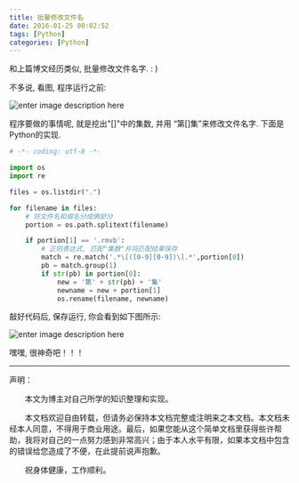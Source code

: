 ```yaml
---
title: 批量修改文件名
date: 2016-01-25 00:02:52
tags: [Python]
categories: [Python]
---
```


和上篇博文经历类似, 批量修改文件名字. : )

不多说, 看图, 程序运行之前:

![enter image description here](https://blog-1256977701.cos.ap-chengdu.myqcloud.com/批量修改文件名/1_运行前.jpg)

程序要做的事情呢, 就是挖出"[]"中的集数, 并用 “第[]集”来修改文件名字. 下面是Python的实现. 

<!-- more -->

``` python
# -*- coding: utf-8 -*-

import os
import re

files = os.listdir(".")

for filename in files:
    # 将文件名和缀名分成俩部分
    portion = os.path.splitext(filename)

    if portion[1] == '.rmvb':
        # 正则表达式, 匹配"集数"并将匹配结果保存
        match = re.match('.*\[([0-9][0-9])\].*',portion[0])
        pb = match.group(1)
        if str(pb) in portion[0]:
            new = '第' + str(pb) + '集'
            newname = new + portion[1]
            os.rename(filename, newname)
```

敲好代码后, 保存运行, 你会看到如下图所示:

![enter image description here](https://blog-1256977701.cos.ap-chengdu.myqcloud.com/批量修改文件名/2_运行后.jpg)

嘿嘿, 很神奇吧！！！

 
---------------------------

声明：

　　本文为博主对自己所学的知识整理和实现。

　　本文档欢迎自由转载，但请务必保持本文档完整或注明来之本文档。本文档未经本人同意，不得用于商业用途。最后，如果您能从这个简单文档里获得些许帮助，我将对自己的一点努力感到非常高兴；由于本人水平有限，如果本文档中包含的错误给您造成了不便，在此提前说声抱歉。

　　祝身体健康，工作顺利。
